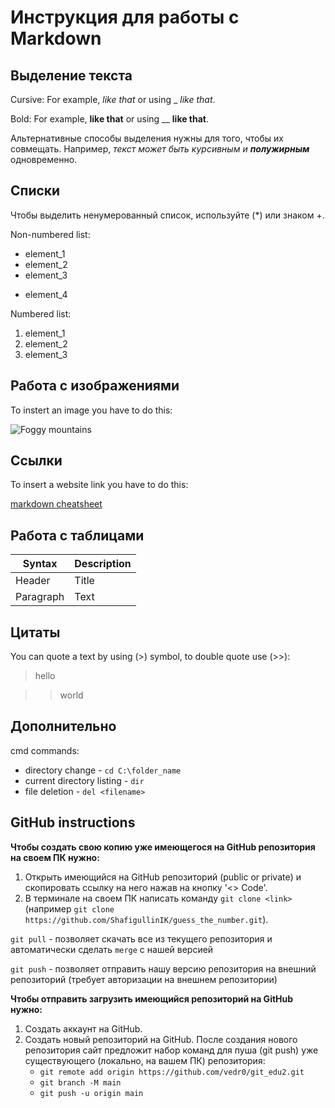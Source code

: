 # Инструкция для работы с Markdown

## Выделение текста

Cursive: For example, *like that* or using _ _like that_.

Bold: For example, **like that** or using __ __like that__.

Альтернативные способы выделения нужны для того, чтобы их совмещать. Например, _текст может быть курсивным и **полужирным**_ одновременно.

## Списки

Чтобы выделить ненумерованный список, используйте (*) или знаком +.

Non-numbered list:
* element_1
* element_2
* element_3
+ element_4

Numbered list:
1. element_1
2. element_2
3. element_3

## Работа с изображениями

To instert an image you have to do this:

![Foggy mountains](image_1.jpg)

## Ссылки

To insert a website link you have to do this:

[markdown cheatsheet](https://www.markdownguide.org/cheat-sheet/)

## Работа с таблицами

| Syntax | Description |
| ----------- | ----------- |
| Header | Title |
| Paragraph | Text |

## Цитаты

You can quote a text by using (>) symbol, to double quote use (>>):

> hello

>>world

## Дополнительно

cmd commands:
+ directory change - `cd C:\folder_name`
+ current directory listing - `dir`
+ file deletion - `del <filename>`

## GitHub instructions

**Чтобы создать свою копию уже имеющегося на GitHub репозитория на своем ПК нужно:**

1. Открыть имеющийся на GitHub репозиторий (public or private) и скопировать ссылку на него нажав на кнопку '<> Code'.
2. В терминале на своем ПК написать команду `git clone <link>` (например `git clone https://github.com/ShafigullinIK/guess_the_number.git`).

`git pull` - позволяет скачать все из текущего репозитория и автоматически сделать `merge` с нашей версией

`git push` - позволяет отправить нашу версию репозитория на внешний репозиторий (требует авторизации на внешнем репозитории)

**Чтобы отправить загрузить имеющийся репозиторий на GitHub нужно:**

1. Создать аккаунт на GitHub.
2. Создать новый репозиторий на GitHub. После создания нового репозитория сайт предложит набор команд для пуша (git push) уже существующего (локально, на вашем ПК) репозитория:
    * `git remote add origin https://github.com/vedr0/git_edu2.git`
    * `git branch -M main`
    * `git push -u origin main`
